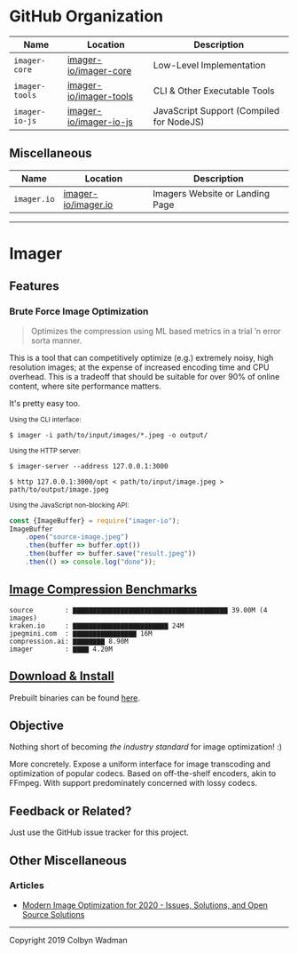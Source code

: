 # GitHub Organization

|Name|Location|Description|
|--|--|--|
|`imager-core`|[imager-io/imager-core](https://github.com/imager-io/imager-core)|Low-Level Implementation|
|`imager-tools`|[imager-io/imager-tools](https://github.com/imager-io/imager-tools)|CLI & Other Executable Tools|
|`imager-io-js`|[imager-io/imager-io-js](https://github.com/imager-io/imager-io-js)|JavaScript Support (Compiled for NodeJS)|

## Miscellaneous

|Name|Location|Description|
|--|--|--|
|`imager.io`|[imager-io/imager.io](https://github.com/imager-io/imager.io)|Imagers Website or Landing Page|

<hr/>

# Imager

## Features

### Brute Force Image Optimization

> Optimizes the compression using ML based metrics in a trial ’n error sorta manner.

This is a tool that can competitively optimize (e.g.) extremely noisy, high resolution images; at the expense of increased encoding time and CPU overhead. This is a tradeoff that should be suitable for over 90% of online content, where site performance matters.

It's pretty easy too.

<small>Using the CLI interface:</small>
```shell
$ imager -i path/to/input/images/*.jpeg -o output/
```

<small>Using the HTTP server:</small>
```shell
$ imager-server --address 127.0.0.1:3000
```

```shell
$ http 127.0.0.1:3000/opt < path/to/input/image.jpeg > path/to/output/image.jpeg
```

<small>Using the JavaScript non-blocking API:</small>

```javascript
const {ImageBuffer} = require("imager-io");
ImageBuffer
	.open("source-image.jpeg")
	.then(buffer => buffer.opt())
	.then(buffer => buffer.save("result.jpeg"))
	.then(() => console.log("done"));
```


## [Image Compression Benchmarks](https://github.com/colbyn/imager-bench-2019-11-2)

```text
source        : ▇▇▇▇▇▇▇▇▇▇▇▇▇▇▇▇▇▇▇▇▇▇▇▇▇▇▇▇▇▇▇▇▇▇▇▇▇▇▇ 39.00M (4 images)
kraken.io     : ▇▇▇▇▇▇▇▇▇▇▇▇▇▇▇▇▇▇▇▇▇▇▇▇ 24M
jpegmini.com  : ▇▇▇▇▇▇▇▇▇▇▇▇▇▇▇▇ 16M
compression.ai: ▇▇▇▇▇▇▇▇ 8.90M
imager        : ▇▇▇▇ 4.20M
```

## [Download & Install](https://github.com/imager-io/imager/releases)

Prebuilt binaries can be found [here](https://github.com/imager-io/imager/releases).

## Objective
Nothing short of becoming *the industry standard* for image optimization! :)

More concretely. Expose a uniform interface for image transcoding and optimization of popular codecs. Based on off-the-shelf encoders, akin to FFmpeg. With support predominately concerned with lossy codecs.

## Feedback or Related?
Just use the GitHub issue tracker for this project.

## Other Miscellaneous

### Articles

* [Modern Image Optimization for 2020 - Issues, Solutions, and Open Source Solutions](https://medium.com/@colbyn/modern-image-optimization-for-2020-issues-solutions-and-open-source-solutions-543af00e3e51)


<hr/>

Copyright 2019 Colbyn Wadman